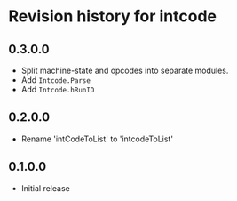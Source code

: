 # Revision history for intcode

## 0.3.0.0
* Split machine-state and opcodes into separate modules.
* Add `Intcode.Parse`
* Add `Intcode.hRunIO`

## 0.2.0.0
* Rename 'intCodeToList' to 'intcodeToList'

## 0.1.0.0
* Initial release
